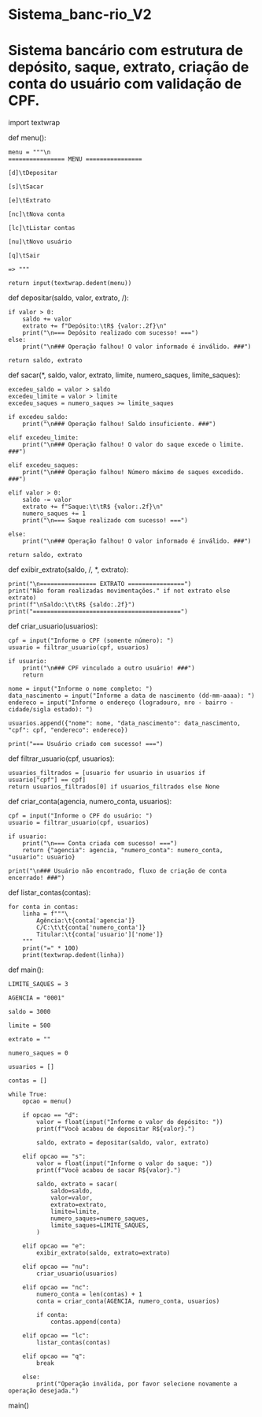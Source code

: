 # Sistema_banc-rio_V2
# Sistema bancário com estrutura de depósito, saque, extrato, criação de conta do usuário com validação de CPF.

import textwrap


def menu():

    menu = """\n
    ================ MENU ================
   
    [d]\tDepositar
    
    [s]\tSacar
    
    [e]\tExtrato
    
    [nc]\tNova conta
    
    [lc]\tListar contas
    
    [nu]\tNovo usuário
    
    [q]\tSair
    
    => """
    
    return input(textwrap.dedent(menu))


def depositar(saldo, valor, extrato, /):

    if valor > 0:
        saldo += valor
        extrato += f"Depósito:\tR$ {valor:.2f}\n"
        print("\n=== Depósito realizado com sucesso! ===")
    else:
        print("\n### Operação falhou! O valor informado é inválido. ###")

    return saldo, extrato


def sacar(*, saldo, valor, extrato, limite, numero_saques, limite_saques):

    excedeu_saldo = valor > saldo
    excedeu_limite = valor > limite
    excedeu_saques = numero_saques >= limite_saques

    if excedeu_saldo:
        print("\n### Operação falhou! Saldo insuficiente. ###")

    elif excedeu_limite:
        print("\n### Operação falhou! O valor do saque excede o limite. ###")

    elif excedeu_saques:
        print("\n### Operação falhou! Número máximo de saques excedido. ###")

    elif valor > 0:
        saldo -= valor
        extrato += f"Saque:\t\tR$ {valor:.2f}\n"
        numero_saques += 1
        print("\n=== Saque realizado com sucesso! ===")

    else:
        print("\n### Operação falhou! O valor informado é inválido. ###")

    return saldo, extrato


def exibir_extrato(saldo, /, *, extrato):

    print("\n================ EXTRATO ================")
    print("Não foram realizadas movimentações." if not extrato else extrato)
    print(f"\nSaldo:\t\tR$ {saldo:.2f}")
    print("==========================================")


def criar_usuario(usuarios):

    cpf = input("Informe o CPF (somente número): ")
    usuario = filtrar_usuario(cpf, usuarios)

    if usuario:
        print("\n### CPF vinculado a outro usuário! ###")
        return

    nome = input("Informe o nome completo: ")
    data_nascimento = input("Informe a data de nascimento (dd-mm-aaaa): ")
    endereco = input("Informe o endereço (logradouro, nro - bairro - cidade/sigla estado): ")

    usuarios.append({"nome": nome, "data_nascimento": data_nascimento, "cpf": cpf, "endereco": endereco})

    print("=== Usuário criado com sucesso! ===")


def filtrar_usuario(cpf, usuarios):

    usuarios_filtrados = [usuario for usuario in usuarios if usuario["cpf"] == cpf]
    return usuarios_filtrados[0] if usuarios_filtrados else None


def criar_conta(agencia, numero_conta, usuarios):

    cpf = input("Informe o CPF do usuário: ")
    usuario = filtrar_usuario(cpf, usuarios)

    if usuario:
        print("\n=== Conta criada com sucesso! ===")
        return {"agencia": agencia, "numero_conta": numero_conta, "usuario": usuario}

    print("\n### Usuário não encontrado, fluxo de criação de conta encerrado! ###")


def listar_contas(contas):

    for conta in contas:
        linha = f"""\
            Agência:\t{conta['agencia']}
            C/C:\t\t{conta['numero_conta']}
            Titular:\t{conta['usuario']['nome']}
        """
        print("=" * 100)
        print(textwrap.dedent(linha))


def main():

    LIMITE_SAQUES = 3
    
    AGENCIA = "0001"

    saldo = 3000
    
    limite = 500
    
    extrato = ""
    
    numero_saques = 0
    
    usuarios = []
    
    contas = []

    while True:
        opcao = menu()

        if opcao == "d":
            valor = float(input("Informe o valor do depósito: "))
            print(f"Você acabou de depositar R${valor}.")
            
            saldo, extrato = depositar(saldo, valor, extrato)

        elif opcao == "s":
            valor = float(input("Informe o valor do saque: "))
            print(f"Você acabou de sacar R${valor}.")
            
            saldo, extrato = sacar(
                saldo=saldo,
                valor=valor,
                extrato=extrato,
                limite=limite,
                numero_saques=numero_saques,
                limite_saques=LIMITE_SAQUES,
            )

        elif opcao == "e":
            exibir_extrato(saldo, extrato=extrato)

        elif opcao == "nu":
            criar_usuario(usuarios)

        elif opcao == "nc":
            numero_conta = len(contas) + 1
            conta = criar_conta(AGENCIA, numero_conta, usuarios)

            if conta:
                contas.append(conta)

        elif opcao == "lc":
            listar_contas(contas)

        elif opcao == "q":
            break

        else:
            print("Operação inválida, por favor selecione novamente a operação desejada.")


main()
